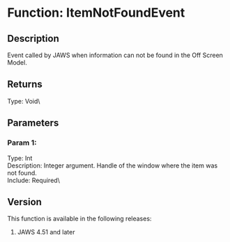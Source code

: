 # Function: ItemNotFoundEvent

## Description

Event called by JAWS when information can not be found in the Off Screen
Model.

## Returns

Type: Void\

## Parameters

### Param 1:

Type: Int\
Description: Integer argument. Handle of the window where the item was
not found.\
Include: Required\

## Version

This function is available in the following releases:

1.  JAWS 4.51 and later
